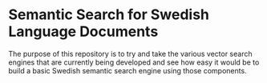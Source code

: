 # Semantic Search for Swedish Language Documents 
The purpose of this repository is to try and take the various vector search engines that are currently being developed and see how easy it would be to build a basic
Swedish semantic search engine using those components. 

